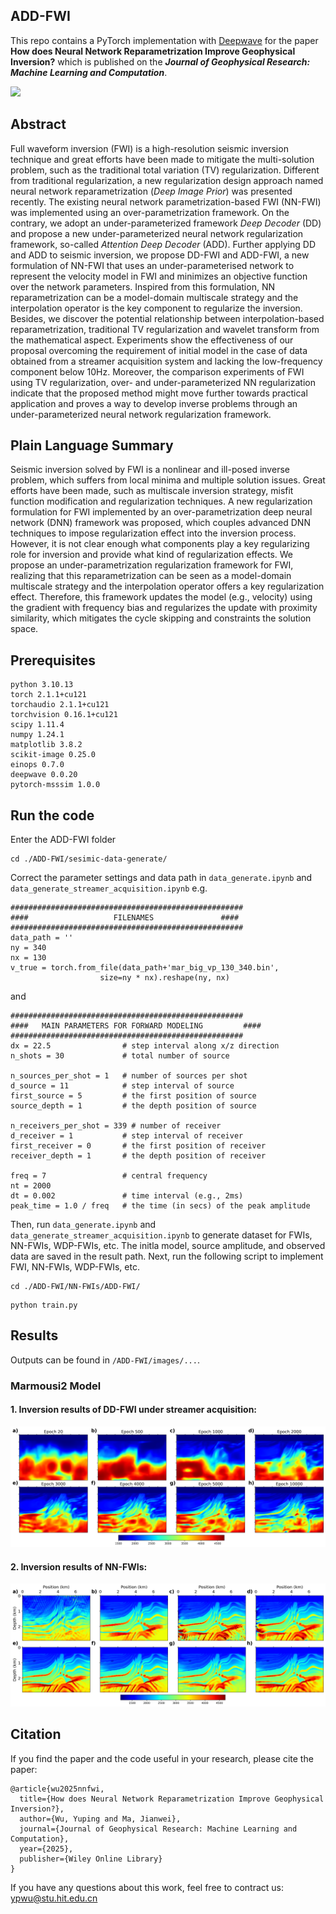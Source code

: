ADD-FWI
---------
This repo contains a PyTorch implementation with [Deepwave](https://ausargeo.com/deepwave/) for the paper **How does Neural Network Reparametrization Improve Geophysical Inversion?** which is published on the ***Journal of Geophysical Research: Machine Learning and Computation***.


![](/images/Figure1.svg)


Abstract
---------
Full waveform inversion (FWI) is a high-resolution seismic inversion technique and great efforts have been made to mitigate the multi-solution problem, such as the traditional total variation (TV) regularization. Different from traditional regularization, a new regularization design approach named neural network reparametrization (*Deep Image Prior*) was presented recently. The existing neural network parametrization-based FWI (NN-FWI) was implemented using an over-parametrization framework.
On the contrary, we adopt an under-parameterized framework *Deep Decoder* (DD) and propose a new under-parameterized neural network regularization framework, so-called *Attention Deep Decoder* (ADD). Further applying DD and ADD to seismic inversion, we propose DD-FWI and ADD-FWI, a new formulation of NN-FWI that uses an under-parameterised network to represent the velocity model in FWI and minimizes an objective function over the network parameters. Inspired from this formulation, NN reparametrization can be a model-domain multiscale strategy and the interpolation operator is the key component to regularize the inversion. Besides, we discover the potential relationship between interpolation-based reparametrization, traditional TV regularization and wavelet transform from the mathematical aspect. Experiments show the effectiveness of our proposal overcoming the requirement of initial model in the case of data obtained from a streamer acquisition system and lacking the low-frequency component below 10Hz. Moreover, the comparison experiments of FWI using TV regularization, over- and under-parameterized NN regularization indicate that the proposed method might move further towards practical application and proves a way to develop inverse problems through an under-parameterized neural network regularization framework.

Plain Language Summary
---------
Seismic inversion solved by FWI is a nonlinear and ill-posed inverse problem, which suffers from local minima and multiple solution issues. Great efforts have been made, such as multiscale inversion strategy, misfit function modification and regularization techniques. A new regularization formulation for FWI implemented by an over-parametrization deep neural network (DNN) framework was proposed, which couples advanced DNN techniques to impose regularization effect into the inversion process. However, it is not clear enough what components play a key regularizing role for inversion and provide what kind of regularization effects. We propose an under-parametrization regularization framework for FWI, realizing that this reparametrization can be seen as a model-domain multiscale strategy and the interpolation operator offers a key regularization effect. Therefore, this framework updates the model (e.g., velocity) using the gradient with frequency bias and regularizes the update with proximity similarity, which mitigates the cycle skipping and constraints the solution space.

Prerequisites
---------
```
python 3.10.13  
torch 2.1.1+cu121
torchaudio 2.1.1+cu121
torchvision 0.16.1+cu121
scipy 1.11.4
numpy 1.24.1
matplotlib 3.8.2
scikit-image 0.25.0
einops 0.7.0
deepwave 0.0.20
pytorch-msssim 1.0.0
```

Run the code
-----------
Enter the ADD-FWI folder
```
cd ./ADD-FWI/sesimic-data-generate/
```
Correct the parameter settings and data path in ```data_generate.ipynb``` and ```data_generate_streamer_acquisition.ipynb```
e.g.
```
####################################################
####                   FILENAMES               ####
####################################################
data_path = ''
ny = 340
nx = 130
v_true = torch.from_file(data_path+'mar_big_vp_130_340.bin',
                    size=ny * nx).reshape(ny, nx)
```
and
```
####################################################
####   MAIN PARAMETERS FOR FORWARD MODELING         ####
####################################################
dx = 22.5                # step interval along x/z direction
n_shots = 30             # total number of source

n_sources_per_shot = 1   # number of sources per shot 
d_source = 11            # step interval of source
first_source = 5         # the first position of source
source_depth = 1         # the depth position of source

n_receivers_per_shot = 339 # number of receiver 
d_receiver = 1           # step interval of receiver
first_receiver = 0       # the first position of receiver
receiver_depth = 1       # the depth position of receiver

freq = 7                 # central frequency
nt = 2000
dt = 0.002               # time interval (e.g., 2ms)
peak_time = 1.0 / freq   # the time (in secs) of the peak amplitude
```
Then, run ```data_generate.ipynb``` and ```data_generate_streamer_acquisition.ipynb``` to generate dataset for FWIs, NN-FWIs, WDP-FWIs, etc. 
The initla model, source amplitude, and observed data are saved in the result path. Next, run the following script to implement FWI, NN-FWIs, WDP-FWIs, etc.
```
cd ./ADD-FWI/NN-FWIs/ADD-FWI/
```
```
python train.py
```

Results
----------
Outputs can be found in ```/ADD-FWI/images/...```.
### Marmousi2 Model
#### 1. Inversion results of DD-FWI under streamer acquisition:
![Inversion results of DD-FWI.](/images/Figure2.svg)

#### 2. Inversion results of NN-FWIs:
![Inversion results of NN-FWIs.](/images/Figure3.svg)

Citation
-----------
If you find the paper and the code useful in your research, please cite the paper:
```
@article{wu2025nnfwi,
  title={How does Neural Network Reparametrization Improve Geophysical Inversion?},
  author={Wu, Yuping and Ma, Jianwei},
  journal={Journal of Geophysical Research: Machine Learning and Computation},
  year={2025},
  publisher={Wiley Online Library}
}
```

If you have any questions about this work, feel free to contract us: ypwu@stu.hit.edu.cn
